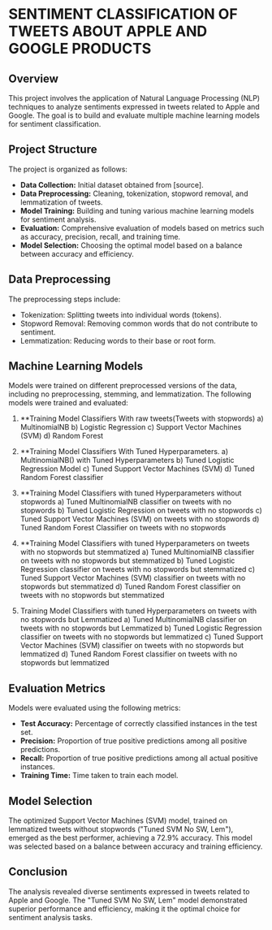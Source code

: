 # SENTIMENT CLASSIFICATION OF TWEETS ABOUT APPLE AND GOOGLE PRODUCTS

## Overview

This project involves the application of Natural Language Processing (NLP) techniques to analyze sentiments expressed in tweets related to Apple and Google. The goal is to build and evaluate multiple machine learning models for sentiment classification.

## Project Structure

The project is organized as follows:

- **Data Collection:** Initial dataset obtained from [source].
- **Data Preprocessing:** Cleaning, tokenization, stopword removal, and lemmatization of tweets.
- **Model Training:** Building and tuning various machine learning models for sentiment analysis.
- **Evaluation:** Comprehensive evaluation of models based on metrics such as accuracy, precision, recall, and training time.
- **Model Selection:** Choosing the optimal model based on a balance between accuracy and efficiency.

## Data Preprocessing

The preprocessing steps include:
- Tokenization: Splitting tweets into individual words (tokens).
- Stopword Removal: Removing common words that do not contribute to sentiment.
- Lemmatization: Reducing words to their base or root form.

## Machine Learning Models

Models were trained on different preprocessed versions of the data, including no preprocessing, stemming, and lemmatization.
The following models were trained and evaluated:

1. **Training Model Classifiers With raw tweets(Tweets with stopwords)
   a) MultinomialNB
   b) Logistic Regression
   c) Support Vector Machines (SVM)
   d) Random Forest
   
2. **Training Model Classifiers With Tuned Hyperparameters.
   a) MultinomialNB() with Tuned Hyperparameters
   b) Tuned Logistic Regression Model
   c) Tuned Support Vector Machines (SVM)
   d) Tuned Random Forest classifier

3. **Training Model Classifiers with tuned Hyperparameters without stopwords
   a) Tuned MultinomialNB classifier on tweets with no stopwords
   b) Tuned Logistic Regression on tweets with no stopwords
   c) Tuned Support Vector Machines (SVM) on tweets with no stopwords
   d) Tuned Random Forest Classifier on tweets with no stopwords
   
4. **Training Model Classifiers with tuned Hyperparameters on tweets with no 
   stopwords but stemmatized
   a) Tuned MultinomialNB classifier on tweets with no stopwords but stemmatized
   b) Tuned Logistic Regression classifier on tweets with no stopwords but 
      stemmatized
   c) Tuned Support Vector Machines (SVM) classifier on tweets with no stopwords 
       but stemmatized
   d) Tuned Random Forest classifier on tweets with no stopwords but stemmatized
   
5. Training Model Classifiers with tuned Hyperparameters on tweets with no 
   stopwords but Lemmatized
   a) Tuned MultinomialNB classifier on tweets with no stopwords but Lemmatized
   b) Tuned Logistic Regression classifier on tweets with no stopwords but lemmatized
   c) Tuned Support Vector Machines (SVM) classifier on tweets with no stopwords but lemmatized
   d) Tuned Random Forest classifier on tweets with no stopwords but lemmatized

## Evaluation Metrics

Models were evaluated using the following metrics:
- **Test Accuracy:** Percentage of correctly classified instances in the test set.
- **Precision:** Proportion of true positive predictions among all positive predictions.
- **Recall:** Proportion of true positive predictions among all actual positive instances.
- **Training Time:** Time taken to train each model.

## Model Selection

The optimized Support Vector Machines (SVM) model, trained on lemmatized tweets without stopwords ("Tuned SVM No SW, Lem"), emerged as the best performer, achieving a 72.9% accuracy. This model was selected based on a balance between accuracy and training efficiency.

## Conclusion

The analysis revealed diverse sentiments expressed in tweets related to Apple and Google. The "Tuned SVM No SW, Lem" model demonstrated superior performance and efficiency, making it the optimal choice for sentiment analysis tasks.
